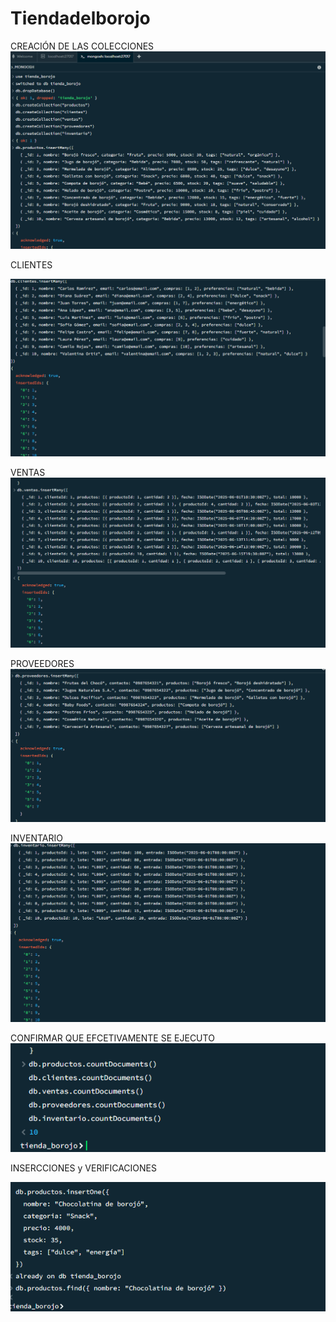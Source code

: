 # Tiendadelborojo

CREACIÓN DE LAS COLECCIONES
![alt text](image-1.png)

CLIENTES

![alt text](image-2.png)

VENTAS 
![alt text](image-3.png)

PROVEEDORES
![alt text](image-4.png)

INVENTARIO
![alt text](image-5.png)

CONFIRMAR QUE EFCETIVAMENTE SE EJECUTO 
![alt text](image-6.png)

INSERCCIONES y VERIFICACIONES

![alt text](image-7.png)